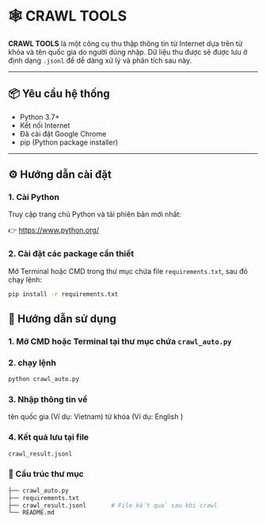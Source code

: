 # 🕸️ CRAWL TOOLS

**CRAWL TOOLS** là một công cụ thu thập thông tin từ Internet dựa trên từ khóa và tên quốc gia do người dùng nhập. Dữ liệu thu được sẽ được lưu ở định dạng `.jsonl` để dễ dàng xử lý và phân tích sau này.

---

## 📦 Yêu cầu hệ thống

- Python 3.7+
- Kết nối Internet
- Đã cài đặt Google Chrome
- pip (Python package installer)

---

## ⚙️ Hướng dẫn cài đặt

### 1. Cài Python

Truy cập trang chủ Python và tải phiên bản mới nhất:

👉 https://www.python.org/

### 2. Cài đặt các package cần thiết

Mở Terminal hoặc CMD trong thư mục chứa file `requirements.txt`, sau đó chạy lệnh:

```bash
pip install -r requirements.txt
```

## 🚀 Hướng dẫn sử dụng
### 1. Mở CMD hoặc Terminal tại thư mục chứa ```crawl_auto.py```
### 2. chạy lệnh
```bash
python crawl_auto.py
```
### 3. Nhập thông tin về 
tên quốc gia  (Ví dụ: Vietnam)
từ khóa (Ví dụ: English )
### 4. Kết quả lưu tại file 
```bash
crawl_result.jsonl
```
### 📂 Cấu trúc thư mục
```bash
├── crawl_auto.py
├── requirements.txt
├── crawl_result.jsonl       # File kết quả sau khi crawl
└── README.md
```